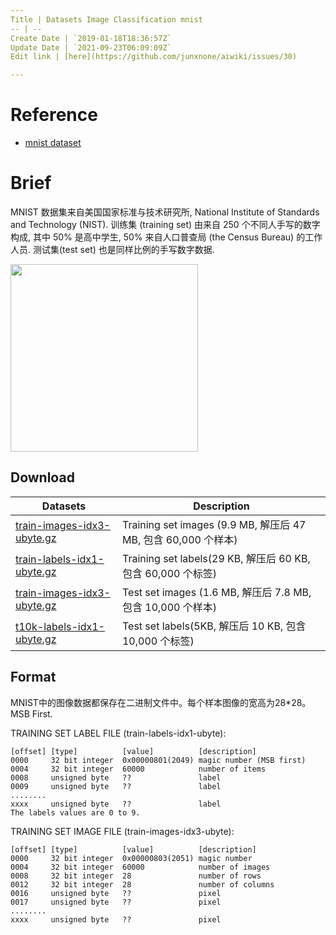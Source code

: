 ```yaml
---
Title | Datasets Image Classification mnist
-- | --
Create Date | `2019-01-18T18:36:57Z`
Update Date | `2021-09-23T06:09:09Z`
Edit link | [here](https://github.com/junxnone/aiwiki/issues/30)

---
```

# Reference
- [mnist dataset](http://yann.lecun.com/exdb/mnist/)

# Brief 

MNIST 数据集来自美国国家标准与技术研究所, National Institute of Standards and Technology (NIST). 训练集 (training set) 由来自 250 个不同人手写的数字构成, 其中 50% 是高中学生, 50% 来自人口普查局 (the Census Bureau) 的工作人员. 测试集(test set) 也是同样比例的手写数字数据.


<img width="300px" src="https://user-images.githubusercontent.com/2216970/51413058-95037c00-1ba8-11e9-9153-c5f0764f8e42.png">


## Download

Datasets | Description
-- | --
[train-images-idx3-ubyte.gz](https://github.com/junxnone/junxnone.github.io/files/2774597/train-images-idx3-ubyte.gz) | Training set images (9.9 MB, 解压后 47 MB, 包含 60,000 个样本)
[train-labels-idx1-ubyte.gz](https://github.com/junxnone/junxnone.github.io/files/2774598/train-labels-idx1-ubyte.gz) | Training set labels(29 KB, 解压后 60 KB, 包含 60,000 个标签)
[train-images-idx3-ubyte.gz](https://github.com/junxnone/junxnone.github.io/files/2774599/train-images-idx3-ubyte.gz) | Test set images (1.6 MB, 解压后 7.8 MB, 包含 10,000 个样本)
[t10k-labels-idx1-ubyte.gz](https://github.com/junxnone/junxnone.github.io/files/2774601/t10k-labels-idx1-ubyte.gz) | Test set labels(5KB, 解压后 10 KB, 包含 10,000 个标签)

## Format

MNIST中的图像数据都保存在二进制文件中。每个样本图像的宽高为28*28。MSB First.

TRAINING SET LABEL FILE (train-labels-idx1-ubyte):
```
[offset] [type]          [value]          [description] 
0000     32 bit integer  0x00000801(2049) magic number (MSB first) 
0004     32 bit integer  60000            number of items 
0008     unsigned byte   ??               label 
0009     unsigned byte   ??               label 
........ 
xxxx     unsigned byte   ??               label
The labels values are 0 to 9.
```
TRAINING SET IMAGE FILE (train-images-idx3-ubyte):
```
[offset] [type]          [value]          [description] 
0000     32 bit integer  0x00000803(2051) magic number 
0004     32 bit integer  60000            number of images 
0008     32 bit integer  28               number of rows 
0012     32 bit integer  28               number of columns 
0016     unsigned byte   ??               pixel 
0017     unsigned byte   ??               pixel 
........ 
xxxx     unsigned byte   ??               pixel
```
